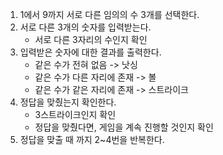 1. 1에서 9까지 서로 다른 임의의 수 3개를 선택한다.
2. 서로 다른 3개의 숫자를 입력받는다.
    - 서로 다른 3자리의 수인지 확인
3. 입력받은 숫자에 대한 결과를 출력한다.
    - 같은 수가 전혀 없음 -> 낫싱
    - 같은 수가 다른 자리에 존재 -> 볼
    - 같은 수가 같은 자리에 존재 -> 스트라이크
4. 정답을 맞췄는지 확인한다.
    - 3스트라이크인지 확인
    - 정답을 맞췄다면, 게임을 계속 진행할 것인지 확인
5. 정답을 맞출 때 까지 2~4번을 반복한다.
